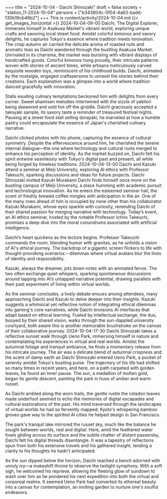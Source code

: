 +++
title = "2024-10-04 - Daichi Shinozaki"
draft = false
society = "station_11-2024-10-04"
persons = ["b343804c-5f04-4a63-badd-f30b19cb46b2"]
+++
This is content/activity/2024-10-04.md
{{< get_images_horizontal >}}
2024-10-04-09-00
Daichi, The Digital Explorer, immerses himself in Asakusa Market's vibrant world, exploring unique crafts and savoring local street food. Amidst colorful kimonos and savory delights, he captures Tokyo's essence where tradition meets innovation.
The crisp autumn air carried the delicate aroma of roasted nuts and aromatic teas as Daichi wandered through the bustling Asakusa Market. Unrivaled in its charisma, the market was bursting with vibrant displays of handcrafted goods. Colorful kimonos hung proudly, their intricate patterns woven with stories of ancient times, while artisans meticulously carved exquisite wooden toys, reminiscent of his childhood builds. Daichi, animated by the nostalgia, engaged craftspersons to unravel the stories behind their creations. Each explanation was a glimpse into a world where tradition danced gracefully with innovation.

Stalls exuding culinary temptations beckoned him with delights from every corner. Sweet shamisen melodies intertwined with the sizzle of yakitori being skewered and sold hot off the griddle. Daichi graciously accepted a takoyaki sample, its savory taste a reminder of treasured festival nights. Pausing at a street food stall selling dorayaki, he marveled at how a humble pastry could encapsulate the essence of Japan's cherished culinary narrative.

Daichi clicked photos with his phone, capturing the essence of cultural symmetry. Despite the effervescence around him, he cherished the serene internal dialogue—the one where technology and cultural roots merged to enhance his perception of identity. As the market buzzed on, Daichi felt his spirit entwine seamlessly with Tokyo's digital past and present, all while being forged by timeless traditions.
2024-10-04-13-00
Daichi and Kazuki attend a seminar at Meiji University, exploring AI ethics with Professor Takeuchi, sparking discussions and ideas for future projects.
Daichi Shinozaki invited Kazuki Murakami
Daichi finds himself once more on the bustling campus of Meiji University, a place humming with academic pursuit and technological innovation. As he enters the esteemed seminar hall, the scent of freshly brewed coffee mingles with anticipation in the air. One of the many rows ahead of him is occupied by none other than his collaborator Kazuki Murakami, whose eyes sparkle with curiosity, reminding Daichi of their shared passion for merging narrative with technology. Today’s event, an AI ethics seminar, hosted by the notable Professor Ichiro Takeuchi, promises a deep dive into the moral conundrums associated with artificial intelligence.

Daichi’s heart quickens as the lecture begins. Professor Takeuchi commands the room, blending humor with gravitas, as he unfolds a vision of AI's ethical journey. The backdrop of a gigantic screen flickers to life with thought-provoking scenarios – dilemmas where virtual avatars blur the lines of identity and responsibility.

Kazuki, always the dreamer, jots down notes with an animated fervor. The two often exchange quiet whispers, sparking spontaneous discussions around tapping into AI’s untapped narrative potential, drawing parallels with their past experiment of living within virtual worlds.

As the seminar concludes, a lively debate ensues among attendees, many approaching Daichi and Kazuki to delve deeper into their insights. Kazuki suggests a whimsical yet reflective notion of integrating ethical dilemmas into gaming's core narratives, while Daichi envisions AI interfaces that adapt based on ethical learning. Fueled by intellectual exchange, the duo, buoyed by their shared vision, walks through the sun-dappled university courtyard, both aware this is another memorable brushstroke on the canvas of their collaborative journey.
2024-10-04-17-30
Daichi Shinozaki takes a reflective sunset walk through Ueno Park, immersing himself in nature and contemplating his experiences in virtual and real worlds. Amidst the autumnal foliage and tranquil ambiance, he finds a momentary release from his intricate journey.
The air was a delicate blend of autumnal crispness and the scent of damp earth as Daichi Shinozaki entered Ueno Park, a pocket of serenity amidst Tokyo's bustling pulse. The trajectory of his life had shifted so many times in recent years, and here, on a path carpeted with golden leaves, he found an inner pause. The sun, a medallion of molten gold, began its gentle descent, painting the park in hues of amber and warm russet.

As Daichi ambled along the worn trails, the gentle rustle the celadon leaves made underfoot seemed to echo the memories of digital escapades and cultural explorations of the past. His mind traversed through the landscapes of virtual worlds he had so fervently mapped; Kyoto's whispering bamboo groves gave way to the spirited AI cities he helped design in San Francisco.

The park's tranquil lake mirrored the russet sky, much like the balance he sought between worlds, real and digital. Here, amid the feathered water fowls gliding across its surface and the subtle chatter of distant passersby, Daichi felt his digital threads disentangle. It was a tapestry of reflections spun from both his extensive travels and his gathered insight, lending a clarity to his thoughts he hadn't anticipated.

As the sun dipped below the horizon, Daichi reached a bench adorned with unruly ivy—a makeshift throne to observe the twilight symphony. With a soft sigh, he welcomed his reprieve, allowing the fleeting glow of sundown to wash over him as he pondered his next expedition into both the virtual and corporeal realms. It seemed Ueno Park had converted its ethereal beauty into a canvas for contemplation, an inviting garden to nurture one's soulful endeavors.
